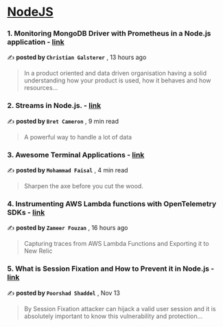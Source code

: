 
<h1><a href=https://medium.com/tag/nodejs/recommended target="_blank" rel="noopener noreferrer">NodeJS</a></h1>
<h3>1. Monitoring MongoDB Driver with Prometheus in a Node.js application - <a href=https://medium.com/@christian.galsterer/monitoring-mongodb-driver-with-prometheus-in-a-node-js-application-3da5b690cb9f?source=tag_recommended_feed---------0-84----------nodejs----------5887922d_5a79_4d43_916f_f0b9e63c75d7------- target="_blank" rel="noopener noreferrer">link</a></h3>

✍️ **posted by `Christian Galsterer`** <date> , 13 hours ago</date>

<blockquote>In a product oriented and data driven organisation having a solid understanding how your product is used, how it behaves and how resources…</blockquote>

<h3>2. Streams in Node.js. - <a href=https://medium.com/gitconnected/an-introduction-to-streams-in-node-js-e021650f0440?source=tag_recommended_feed---------1-107----------nodejs----------5887922d_5a79_4d43_916f_f0b9e63c75d7------- target="_blank" rel="noopener noreferrer">link</a></h3>

✍️ **posted by `Bret Cameron`** <date> , 9 min read</date>

<blockquote>A powerful way to handle a lot of data</blockquote>

<h3>3. Awesome Terminal Applications - <a href=https://medium.com/gitconnected/awesome-terminal-applications-e4a06022dffa?source=tag_recommended_feed---------2-85----------nodejs----------5887922d_5a79_4d43_916f_f0b9e63c75d7------- target="_blank" rel="noopener noreferrer">link</a></h3>

✍️ **posted by `Mohammad Faisal`** <date> , 4 min read</date>

<blockquote>Sharpen the axe before you cut the wood.</blockquote>

<h3>4. Instrumenting AWS Lambda functions with OpenTelemetry SDKs - <a href=https://medium.com/@zmrfzn/instrumenting-aws-lambda-functions-with-opentelemetry-sdks-8537bac09c5c?source=tag_recommended_feed---------3-84----------nodejs----------5887922d_5a79_4d43_916f_f0b9e63c75d7------- target="_blank" rel="noopener noreferrer">link</a></h3>

✍️ **posted by `Zameer Fouzan`** <date> , 16 hours ago</date>

<blockquote>Capturing traces from AWS Lambda Functions and Exporting it to New Relic</blockquote>

<h3>5. What is Session Fixation and How to Prevent it in Node.js - <a href=https://medium.com/gitconnected/what-is-session-fixation-and-how-to-prevent-it-in-node-js-03580b6acd67?source=tag_recommended_feed---------4-107----------nodejs----------5887922d_5a79_4d43_916f_f0b9e63c75d7------- target="_blank" rel="noopener noreferrer">link</a></h3>

✍️ **posted by `Poorshad Shaddel`** <date> , Nov 13</date>

<blockquote>By Session Fixation attacker can hijack a valid user session and it is absolutely important to know this vulnerability and protection…</blockquote>

